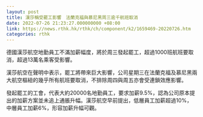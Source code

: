 ```yaml
---
layout: post
title: 漢莎稱受罷工影響　法蘭克福與慕尼黑周三逾千航班取消
date: 2022-07-26 21:23:27.000000000 +08:00
link: https://news.rthk.hk/rthk/ch/component/k2/1659469-20220726.htm
categories: rthk
---
```


德國漢莎航空地勤員工不滿加薪幅度，將於周三發起罷工，超過1000班航班要取消，超過13萬名乘客受影響。

漢莎航空在聲明中表示，罷工將帶來巨大影響，公司星期三在法蘭克福及慕尼黑兩大航空樞紐的幾乎所有航班要取消，不排除周四與周五亦會受連鎖效應影響。

發起罷工的工會，代表大約20000名地勤員工，要求加薪9.5%，認為公司原本提出的加薪方案並未追上通脹升幅。漢莎航空早前提出，低層員工加薪超過10%，中層員工加薪6%，形容加薪升幅可觀。
